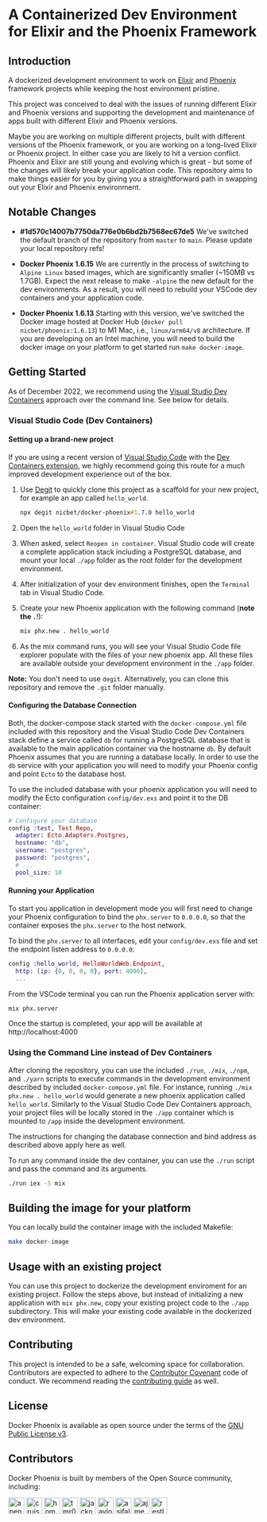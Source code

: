 # A Containerized Dev Environment for Elixir and the Phoenix Framework

## Introduction

A dockerized development environment to work on [Elixir](https://github.com/elixir-lang/elixir) and [Phoenix](https://github.com/phoenixframework/phoenix) framework projects while keeping the host environment pristine.

This project was conceived to deal with the issues of running different Elixir and Phoenix versions and supporting the development and maintenance of apps built with different Elixir and Phoenix versions.

Maybe you are working on multiple different projects, built with different versions of the Phoenix framework, or you are working on a long-lived Elixir or Phoenix project. In either case you are likely to hit a version conflict. Phoenix and Elixir are still young and evolving which is great - but some of the changes will likely break your application code. This repository aims to make things easier for you by giving you a straightforward path in swapping out your Elixir and Phoenix environment.

## Notable Changes

- **#1d570c14007b7750da776e0b6bd2b7568ec67de5**
  We've switched the default branch of the repository from `master` to `main`. Please update your local repository refs!

- **Docker Phoenix 1.6.15**
  We are currently in the process of switching to `Alpine Linux` based images, which are significantly smaller (~150MB vs 1.7GB). Expect the next release to make `-alpine` the new default for the dev environments. As a result, you will need to rebuild your VSCode dev containers and your application code.

- **Docker Phoenix 1.6.13**
  Starting with this version, we've switched the Docker image hosted at Docker Hub (`docker pull nicbet/phoenix:1.6.13`) to M1 Mac, i.e., `linux/arm64/v8` architecture. If you are developing on an Intel machine, you will need to build the docker image on your platform to get started run `make docker-image`.

## Getting Started

As of December 2022, we recommend using the [Visual Studio Dev Containers](https://code.visualstudio.com/docs/devcontainers/containers) approach over the command line. See below for details.

### Visual Studio Code (Dev Containers)

#### Setting up a brand-new project

If you are using a recent version of [Visual Studio Code](https://code.visualstudio.com/) with the [Dev Containers extension](https://marketplace.visualstudio.com/items?itemName=ms-vscode-remote.remote-containers), we highly recommend going this route for a much improved development experience out of the box.

1. Use [Degit](https://github.com/Rich-Harris/degit) to quickly clone this project as a scaffold for your new project, for example an app called `hello_world`.

   ```css
   npx degit nicbet/docker-phoenix#1.7.0 hello_world
   ```

2. Open the `hello_world` folder in Visual Studio Code

3. When asked, select `Reopen in container`. Visual Studio code will create a complete application stack including a PostgreSQL database, and mount your local `./app` folder as the root folder for the development environment.

4. After initialization of your dev environment finishes, open the `Terminal` tab in Visual Studio Code.

5. Create your new Phoenix application with the following command (**note the `.`**!):

   ```bash
   mix phx.new . hello_world
   ```

6. As the mix command runs, you will see your Visual Studio Code file explorer populate with the files of your new phoenix app. All these files are available outside your development environment in the `./app` folder.

**Note:** You don't need to use `degit`. Alternatively, you can clone this repository and remove the `.git` folder manually.

#### Configuring the Database Connection

Both, the docker-compose stack started with the `docker-compose.yml` file included with this repository and the Visual Studio Code Dev Containers stack define a service called `db` for running a PostgreSQL database that is available to the main application container via the hostname `db`. By default Phoenix assumes that you are running a database locally. In order to use the `db` service with your application you will need to modify your Phoenix config and point `Ecto` to the database host.

To use the included database with your phoenix application you will need to modify the Ecto configuration `config/dev.exs` and point it to the DB container:

```elixir
# Configure your database
config :test, Test.Repo,
  adapter: Ecto.Adapters.Postgres,
  hostname: "db",
  username: "postgres",
  password: "postgres",
  # ...
  pool_size: 10
```

#### Running your Application

To start you application in development mode you will first need to change your Phoenix configuration to bind the `phx.server` to `0.0.0.0`, so that the container exposes the `phx.server` to the host network.

To bind the `phx.server` to all interfaces, edit your `config/dev.exs` file and set the endpoint listen address to `0.0.0.0`:

```elixir
config :hello_world, HelloWorldWeb.Endpoint,
  http: [ip: {0, 0, 0, 0}, port: 4000],
  ...
```

From the VSCode terminal you can run the Phoenix application server with:

```sh
mix phx.server
```

Once the startup is completed, your app will be available at http://localhost:4000

### Using the Command Line instead of Dev Containers

After cloning the repository, you can use the included `./run`, `./mix`, `./npm`, and `./yarn` scripts to execute commands in the development environment described by included `docker-compose.yml` file. For instance, running `./mix phx.new . hello_world` would generate a new phoenix application called `hello_world`. Similarly to the Visual Studio Code Dev Containers approach, your project files will be locally stored in the `./app` container which is mounted to `/app` inside the development environment.

The instructions for changing the database connection and bind address as described above apply here as well.

To run any command inside the dev container, you can use the `./run` script and pass the command and its arguments.

```sh
./run iex -S mix
```

## Building the image for your platform

You can locally build the container image with the included Makefile:

```sh
make docker-image
```

## Usage with an existing project

You can use this project to dockerize the development enviroment for an existing project. Follow the steps above, but instead of initializing a new application with `mix phx.new`, copy your existing project code to the `./app` subdirectory. This will make your existing code available in the dockerized dev environment.

## Contributing

This project is intended to be a safe, welcoming space for collaboration. Contributors are expected to adhere to the [Contributor Covenant](http://contributor-covenant.org) code of conduct. We recommend reading the [contributing guide](./docs/CONTRIBUTING.md) as well.

## License

Docker Phoenix is available as open source under the terms of the [GNU Public License v3](https://www.gnu.org/licenses/gpl-3.0.en.html).

## Contributors

Docker Phoenix is built by members of the Open Source community, including:

<img src="https://avatars.githubusercontent.com/apenney?s=64" alt="apenney" width="32" />
<img src="https://avatars.githubusercontent.com/cruisemaniac?s=64" alt="cruisemaniac" width="32" />
<img src="https://avatars.githubusercontent.com/homanchou?s=64" alt="homanchou" width="32" />
<img src="https://avatars.githubusercontent.com/tmr08c?s=64" alt="tmr08c" width="32" />
<img src="https://avatars.githubusercontent.com/jacknoble?s=64" alt="jacknoble" width="32" />
<img src="https://avatars.githubusercontent.com/ravloony?s=64" alt="ravloony" width="32" />
<img src="https://avatars.githubusercontent.com/asifaly?s=64" alt="asifaly" width="32" />
<img src="https://avatars.githubusercontent.com/ajmeese7?s=64" alt="ajmeese7" width="32" />
<img src="https://avatars.githubusercontent.com/restlessronin?s=64" alt="restlessronin" width="32" />
